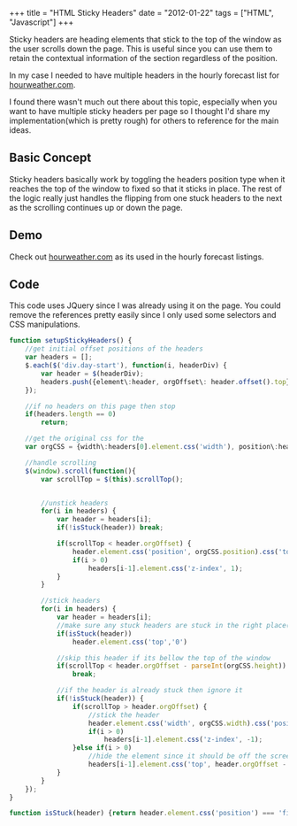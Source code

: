 +++
title = "HTML Sticky Headers"
date = "2012-01-22"
tags = ["HTML", "Javascript"]
+++

Sticky headers are heading elements that stick to the top of the window as the user scrolls down the page. This is useful since you can use them to retain the contextual information of the section regardless of the position.

In my case I needed to have multiple headers in the hourly forecast list for [hourweather.com](http\://www.hourweather.com/).

I found there wasn't much out there about this topic, especially when you want to have multiple sticky headers per page so I thought I'd share my implementation(which is pretty rough) for others to reference for the main ideas.

## Basic Concept
Sticky headers basically work by toggling the headers position type when it reaches the top of the window to fixed so that it sticks in place. The rest of the logic really just handles the flipping from one stuck headers to the next as the scrolling continues up or down the page.

## Demo
Check out [hourweather.com](http\://www.hourweather.com/) as its used in the hourly forecast listings.

## Code
This code uses JQuery since I was already using it on the page. You could remove the references pretty easily since I only used some selectors and CSS manipulations.
```javascript
function setupStickyHeaders() {
    //get initial offset positions of the headers
    var headers = [];
    $.each($('div.day-start'), function(i, headerDiv) {
        var header = $(headerDiv);
        headers.push({element\:header, orgOffset\: header.offset().top});
    });

    //if no headers on this page then stop
    if(headers.length == 0)
        return;

    //get the original css for the
    var orgCSS = {width\:headers[0].element.css('width'), position\:headers[0].element.css('position'), height\:headers[0].element.css('height')};

    //handle scrolling
    $(window).scroll(function(){
        var scrollTop = $(this).scrollTop();


        //unstick headers
        for(i in headers) {
            var header = headers[i];
            if(!isStuck(header)) break;

            if(scrollTop < header.orgOffset) {
                header.element.css('position', orgCSS.position).css('top','').prev().remove();
                if(i > 0)
                    headers[i-1].element.css('z-index', 1);
            }
        }

        //stick headers
        for(i in headers) {
            var header = headers[i];
            //make sure any stuck headers are stuck in the right place(fast scrolling sometimes messes this up)
            if(isStuck(header))
                header.element.css('top','0')

            //skip this header if its bellow the top of the window
            if(scrollTop < header.orgOffset - parseInt(orgCSS.height))
                break;

            //if the header is already stuck then ignore it
            if(!isStuck(header)) {
                if(scrollTop > header.orgOffset) {
                    //stick the header
                    header.element.css('width', orgCSS.width).css('position', 'fixed').css('top','0').before('<div class=day-start> </div>');
                    if(i > 0)
                        headers[i-1].element.css('z-index', -1);
                }else if(i > 0)
                    //hide the element since it should be off the screen now
                    headers[i-1].element.css('top', header.orgOffset - scrollTop - parseInt(orgCSS.height));
            }
        }
    });
}

function isStuck(header) {return header.element.css('position') === 'fixed'}
```
